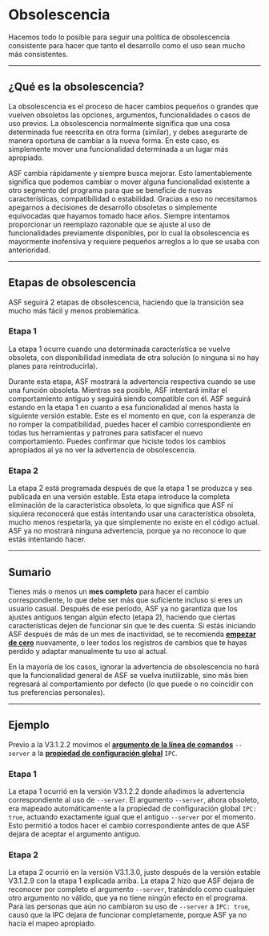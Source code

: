 # Obsolescencia

Hacemos todo lo posible para seguir una política de obsolescencia consistente para hacer que tanto el desarrollo como el uso sean mucho más consistentes.

---

## ¿Qué es la obsolescencia?

La obsolescencia es el proceso de hacer cambios pequeños o grandes que vuelven obsoletos las opciones, argumentos, funcionalidades o casos de uso previos. La obsolescencia normalmente significa que una cosa determinada fue reescrita en otra forma (similar), y debes asegurarte de manera oportuna de cambiar a la nueva forma. En este caso, es simplemente mover una funcionalidad determinada a un lugar más apropiado.

ASF cambia rápidamente y siempre busca mejorar. Esto lamentablemente significa que podemos cambiar o mover alguna funcionalidad existente a otro segmento del programa para que se beneficie de nuevas características, compatibilidad o estabilidad. Gracias a eso no necesitamos apegarnos a decisiones de desarrollo obsoletas o simplemente equivocadas que hayamos tomado hace años. Siempre intentamos proporcionar un reemplazo razonable que se ajuste al uso de funcionalidades previamente disponibles, por lo cual la obsolescencia es mayormente inofensiva y requiere pequeños arreglos a lo que se usaba con anterioridad.

---

## Etapas de obsolescencia

ASF seguirá 2 etapas de obsolescencia, haciendo que la transición sea mucho más fácil y menos problemática.

### Etapa 1

La etapa 1 ocurre cuando una determinada característica se vuelve obsoleta, con disponibilidad inmediata de otra solución (o ninguna si no hay planes para reintroducirla).

Durante esta etapa, ASF mostrará la advertencia respectiva cuando se use una función obsoleta. Mientras sea posible, ASF intentará imitar el comportamiento antiguo y seguirá siendo compatible con él. ASF seguirá estando en la etapa 1 en cuanto a esa funcionalidad al menos hasta la siguiente versión estable. Este es el momento en que, con la esperanza de no romper la compatibilidad, puedes hacer el cambio correspondiente en todas tus herramientas y patrones para satisfacer el nuevo comportamiento. Puedes confirmar que hiciste todos los cambios apropiados al ya no ver la advertencia de obsolescencia.

### Etapa 2

La etapa 2 está programada después de que la etapa 1 se produzca y sea publicada en una versión estable. Esta etapa introduce la completa eliminación de la característica obsoleta, lo que significa que ASF ni siquiera reconocerá que estás intentando usar una característica obsoleta, mucho menos respetarla, ya que simplemente no existe en el código actual. ASF ya no mostrará ninguna advertencia, porque ya no reconoce lo que estás intentando hacer.

---

## Sumario

Tienes más o menos un **mes completo** para hacer el cambio correspondiente, lo que debe ser más que suficiente incluso si eres un usuario casual. Después de ese período, ASF ya no garantiza que los ajustes antiguos tengan algún efecto (etapa 2), haciendo que ciertas características dejen de funcionar sin que te des cuenta. Si estás iniciando ASF después de más de un mes de inactividad, se te recomienda **[empezar de cero](https://github.com/JustArchiNET/ArchiSteamFarm/wiki/Setting-up-es-ES)** nuevamente, o leer todos los registros de cambios que te hayas perdido y adaptar manualmente tu uso al actual.

En la mayoría de los casos, ignorar la advertencia de obsolescencia no hará que la funcionalidad general de ASF se vuelva inutilizable, sino más bien regresará al comportamiento por defecto (lo que puede o no coincidir con tus preferencias personales).

---

## Ejemplo

Previo a la V3.1.2.2 movimos el **[argumento de la línea de comandos](https://github.com/JustArchiNET/ArchiSteamFarm/wiki/Command-line-arguments-es-ES)** `--server` a la **[propiedad de configuración global](https://github.com/JustArchiNET/ArchiSteamFarm/wiki/Configuration-es-ES#configuración-global)** `IPC`.

### Etapa 1

La etapa 1 ocurrió en la versión V3.1.2.2 donde añadimos la advertencia correspondiente al uso de `--server`. El argumento `--server`, ahora obsoleto, era mapeado automáticamente a la propiedad de configuración global `IPC: true`, actuando exactamente igual que el antiguo `--server` por el momento. Esto permitió a todos hacer el cambio correspondiente antes de que ASF dejara de aceptar el argumento antiguo.

### Etapa 2

La etapa 2 ocurrió en la versión V3.1.3.0, justo después de la versión estable V3.1.2.9 con la etapa 1 explicada arriba. La etapa 2 hizo que ASF dejara de reconocer por completo el argumento `--server`, tratándolo como cualquier otro argumento no válido, que ya no tiene ningún efecto en el programa. Para las personas que aún no cambiaron su uso de `--server` a `IPC: true`, causó que la IPC dejara de funcionar completamente, porque ASF ya no hacía el mapeo apropiado.